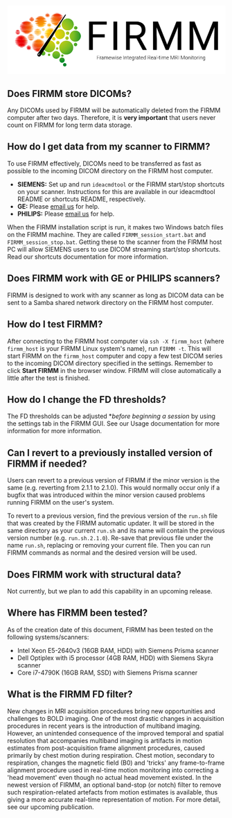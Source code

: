 ![Logo](img/FirmmLogo.png)

## Does FIRMM store DICOMs?

Any DICOMs used by FIRMM will be automatically deleted from the FIRMM computer after two days. Therefore, it is **very important** that users never count on FIRMM for long term data storage.

## How do I get data from my scanner to FIRMM?

To use FIRMM effectively, DICOMs need to be transferred as fast as possible to the incoming DICOM directory on the FIRMM host computer.

- **SIEMENS:** Set up and run `ideacmdtool` or the FIRMM start/stop shortcuts on your scanner.  Instructions for this are available in our ideacmdtool README or shortcuts README, respectively.
- **GE:** Please [email us](mailto:info@firmm.io) for help.
- **PHILIPS:** Please [email us](mailto:info@firmm.io) for help.

When the FIRMM installation script is run, it makes two Windows batch files on the FIRMM machine. They are called `FIRMM_session_start.bat` and `FIRMM_session_stop.bat`. Getting these to the scanner from the FIRMM host PC will allow SIEMENS users to use DICOM streaming start/stop shortcuts.  Read our shortcuts documentation for more information.

## Does FIRMM work with GE or PHILIPS scanners?

FIRMM is designed to work with any scanner as long as DICOM data can be sent to a Samba shared network directory on the FIRMM host computer.

## How do I test FIRMM?

After connecting to the FIRMM host computer via `ssh -X firmm_host` (where `firmm_host` is your FIRMM Linux system's name), run `FIRMM -t`. This will start FIRMM on the `firmm_host` computer and copy a few test DICOM series to the incoming DICOM directory specified in the settings. Remember to click **Start FIRMM** in the browser window.  FIRMM will close automatically a little after the test is finished.

## How do I change the FD thresholds?

The FD thresholds can be adjusted **before beginning a session* by using the settings tab in the FIRMM GUI. See our Usage documentation for more information for more information.

## Can I revert to a previously installed version of FIRMM if needed?

Users can revert to a previous version of FIRMM if the minor version is the same (e.g. reverting from 2.1.1 to 2.1.0). This would normally occur only if a bugfix that was introduced within the minor version caused problems running FIRMM on the user's system.

To revert to a previous version, find the previous version of the `run.sh` file that was created by the FIRMM automatic updater. It will be stored in the same directory as your current `run.sh` and its name will contain the previous version number (e.g. `run.sh.2.1.0`). Re-save that previous file under the name `run.sh`, replacing or removing your current file. Then you can run FIRMM commands as normal and the desired version will be used.

## Does FIRMM work with structural data?

Not currently, but we plan to add this capability in an upcoming release.

## Where has FIRMM been tested?

As of the creation date of this document, FIRMM has been tested on the following systems/scanners:

- Intel Xeon E5-2640v3 (16GB RAM, HDD) with Siemens Prisma scanner
- Dell Optiplex with i5 processor (4GB RAM, HDD) with Siemens Skyra scanner
- Core i7-4790K (16GB RAM, SSD) with Siemens Prisma scanner

## What is the FIRMM FD filter?

New changes in MRI acquisition procedures bring new opportunities and challenges to BOLD imaging. One of the most drastic changes in acquisition procedures in recent years is the introduction of multiband imaging. However, an unintended consequence of the improved temporal and spatial resolution that accompanies multiband imaging is artifacts in motion estimates from post-acquisition frame alignment procedures, caused primarily by chest motion during respiration. Chest motion, secondary to respiration, changes the magnetic field (B0) and 'tricks' any frame-to-frame alignment procedure used in real-time motion monitoring into correcting a 'head movement' even though no actual head movement existed. In the newest version of FIRMM, an optional band-stop (or notch) filter to remove such respiration-related artefacts from motion estimates is available, thus giving a more accurate real-time representation of motion. For more detail, see our upcoming publication.